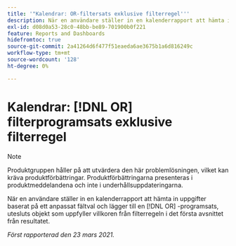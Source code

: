 ```yaml
---
title: '"Kalendrar: OR-filtersats exklusive filterregel'''
description: När en användare ställer in en kalenderrapport att hämta in uppgifter baserat på ett anpassat fältval och lägger till en OR-sats, utesluts objekt som uppfyller villkoren från filterregeln i det första avsnittet från resultatet.
exl-id: d08d0a53-28c0-48bb-be89-701900b0f221
feature: Reports and Dashboards
hidefromtoc: true
source-git-commit: 2a41264d6f477f51eaeda6ae3675b1a6d816249c
workflow-type: tm+mt
source-wordcount: '128'
ht-degree: 0%

---
```


# Kalendrar: [!DNL OR] filterprogramsats exklusive filterregel

>[!NOTE]
>
>Produktgruppen håller på att utvärdera den här problemlösningen, vilket kan kräva produktförbättringar. Produktförbättringarna presenteras i produktmeddelandena och inte i underhållsuppdateringarna.

När en användare ställer in en kalenderrapport att hämta in uppgifter baserat på ett anpassat fältval och lägger till en [!DNL OR] -programsats, utesluts objekt som uppfyller villkoren från filterregeln i det första avsnittet från resultatet.

_Först rapporterad den 23 mars 2021._
